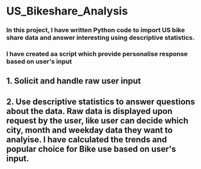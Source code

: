 # US_Bikeshare_Analysis
### In this project, I have written  Python code to import US bike share data and answer interesting using descriptive statistics.

### I have created aa script which provide personalise response based on user's input

## 1. Solicit and handle raw user input
## 2. Use descriptive statistics to answer questions about the data. Raw data is displayed upon request by the user, like user can decide which city, month and weekday data they want to analyise. I have calculated the trends and popular choice for Bike use based on user's input.
 
